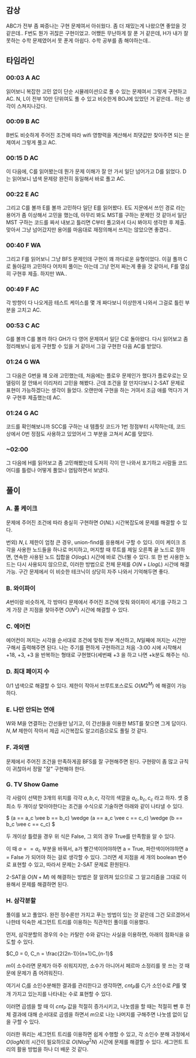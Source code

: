 
## 감상

ABC가 전부 좀 짜증나는 구현 문제여서 아쉬웠다. 좀 더 재밌는게 나왔으면 좋았을 것 같은데.. F번도 뭔가 귀찮은 구현이었고. 어쨌든 무난하게 잘 푼 거 같은데, H가 내가 잘 못하는 수학 문제였어서 못 푼게 아쉽다. 수학 공부를 좀 해야하는데..

## 타임라인

### 00:03 A AC

읽어보니 복잡한 고민 없이 단순 시뮬레이션으로 풀 수 있는 문제여서 그렇게 구현하고 AC. N, L이 전부 10만 단위여도 풀 수 있고 비슷한게 BOJ에 있었던 거 같은데.. 하는 생각이 스쳐지나갔다.

### 00:09 B AC

B번도 비슷하게 주어진 조건에 따라 wifi 영향력을 계산해서 최댓값만 찾아주면 되는 문제여서 그렇게 풀고 AC.

### 00:15 D AC

이 다음에, C를 읽어봤는데 뭔가 문제 이해가 잘 안 가서 일단 넘어가고 D를 읽었다. D는 읽어보니 냅색 문제랑 완전히 동일해서 바로 풀고 AC.

### 00:22 E AC

그리고 C를 볼까 E를 볼까 고민하다 일단 E를 읽어봤다. E도 지문에서 쓰인 경로 라는 용어가 좀 이상해서 고민을 했는데, 아무리 봐도 MST를 구하는 문제인 것 같아서 일단 MST 구하는 코드를 짜서 내보고 틀리면 C부터 풀고와서 다시 봐야지 생각한 후 제출. 맞아서 그냥 넘어갔지만 용어를 마음대로 재정의해서 쓰지는 않았으면 좋겠다..

### 00:40 F WA

그리고 F를 읽어보니 그냥 BFS 문제인데 구현이 꽤 까다로운 유형이었다. 이걸 풀까 C로 돌아갈까 고민하다 어차피 풀이는 아는데 그냥 먼저 짜는게 좋을 것 같아서, F를 열심히 구현후 제출. 하지만 WA..

### 00:49 F AC

각 방향이 다 나오게끔 테스트 케이스를 몇 개 짜다보니 이상한게 나와서 그걸로 틀린 부분을 고치고 AC.

### 00:53 C AC

G를 볼까 C를 볼까 하다 GH가 다 영어 문제여서 일단 C로 돌아왔다. 다시 읽어보고 좀 정리해보니 쉽게 구현할 수 있을 거 같아서 그걸 구현한 다음 AC를 받았다.

### 01:24 G WA

그 다음은 G번을 꽤 오래 고민했는데, 처음에는 플로우 문제인가 했다가 플로우로는 모델링이 잘 안돼서 이리저리 고민을 해봤다. 근데 조건을 잘 만지다보니 2-SAT 문제로 표현이 가능하겠다는 생각이 들었다. 오랜만에 구현을 하는 거여서 조금 애를 먹다가 겨우 구현후 제출했는데 AC.

### 01:24 G AC

코드를 확인해보니까 SCC를 구하는 내 템플릿 코드가 1번 정점부터 시작하는데, 코드 상에서 0번 정점도 사용하고 있었어서 그 부분을 고쳐서 AC를 맞았다.

### ~02:00

그 다음에 H를 읽어보고 좀 고민해봤는데 도저히 각이 안 나와서 포기하고 사람들 코드 어디를 틀렸나 어떻게 풀었나 염탐하면서 보냈다.

## 풀이

### A. 롤 케이크

문제에 주어진 조건에 따라 충실히 구현하면 $O(NL)$ 시간복잡도에 문제를 해결할 수 있다.

번외) $N, L$ 제한이 엄청 큰 경우, union-find를 응용해서 구할 수 있다. 이미 케이크 조각을 사용한 노드들을 하나로 머지하고, 머지할 때 루트를 제일 오른쪽 끝 노드로 정하면, 연속한 사용된 노드 집합을 $O(logL)$ 시간에 바로 건너뛸 수 있다. 또 한 번 사용한 노드는 다시 사용되지 않으므로, 이러한 방법으로 전체 문제를 $O(N + LlogL)$ 시간에 해결 가능. 구간 문제에서 이 비슷한 테크닉이 상당히 자주 나와서 기억해두면 좋다.

### B. 와이파이

$A$번이랑 비슷하게, 각 방마다 문제에서 주어진 조건에 맞춰 와이파이 세기를 구하고 그게 가장 큰 지점을 찾아주면 $O(N^2)$ 시간에 해결할 수 있다.

### C. 에어컨

에어컨이 꺼지는 시각을 순서대로 조건에 맞춰 전부 계산하고, $N$일째에 꺼지는 시간만 구해서 출력해주면 된다. 나는 주기를 편하게 구현하려고 처음 -3:00 시에 시작해서 +18, +3, +3 을 반복하는 형태로 구현했다(세번째 +3 을 하고 나면 +k분도 해주는 식).

### D. 최대 페이지 수

0/1 냅색으로 해결할 수 있다. 제한이 작아서 브루트포스로도 $O(M2^M)$ 에 해결이 가능하다.

### E. 나만 안되는 연애

W와 M을 연결하는 간선들만 남기고, 이 간선들을 이용한 MST를 찾으면 그게 답이다. $N,M$ 제한이 작아서 제곱 시간복잡도 알고리즘으로도 풀릴 것 같다.

### F. 과외맨

문제에서 주어진 조건을 만족하게끔 BFS를 잘 구현해주면 된다. 구현량이 좀 많고 규칙이 귀찮아서 정말 "잘" 구현해야 한다.

### G. TV Show Game

각 사람이 선택한 3개의 위치를 각각 $a,b,c$, 각각의 색깔을 $a_c, b_c, c_c$ 라고 하자. 셋 중 최소 두 개이상 맞아야한다는 조건을 수식으로 기술하면 아래와 같이 나타낼 수 있다.

$ (a == a_c \vee b == b_c) \wedge (a == a_c  \vee c == c_c) \wedge (b == b_c \vee c == c_c) $

두 개이상 틀렸을 경우 위 식은 False, 그 외의 경우 True를 만족함을 알 수 있다.

이 때 $a == a_c$ 부분을 바꿔서, a가 빨간색이어야하면 a = True, 파란색이어야하면 a = False 가 되어야 하는 걸로 생각할 수 있다. 그러면 세 지점을 세 개의 boolean 변수로 표현할 수 있고, 따라서 문제는 2-SAT 문제로 환원된다.

2-SAT을 $O(N+M)$ 에 해결하는 방법은 잘 알려져 있으므로 그 알고리즘을 그대로 이용해서 문제를 해결하면 된다.

### H. 삼각분할

풀이를 보고 풀었다. 완전 정수론만 가지고 푸는 방법이 있는 것 같은데 그건 모르겠어서 나한테 익숙한 세그먼트 트리를 이용하는 직관적인 풀이를 이용했다.

먼저, 삼각분할의 경우의 수는 카탈란 수와 같다는 사실을 이용하면, 아래의 점화식을 유도할 수 있다.

$C_0 = 0, C_n = \frac{2(2n-1)}{n+1}C_{n-1}$

$m$이 소수라면 문제가 아주 쉬워지지만, 소수가 아니어서 페르마 소정리를 못 쓰는 것 때문에 문제가 좀 어려워진다.

여기서 $C_i$를 소인수분해한 결과를 관리한다고 생각하면, $cnt_P$를 $C_i$가 소인수로 $P$를 몇 개 가지고 있는지를 나타내는 수로 표현할 수 있다.

이러면 곱셈을 할 때 이 $cnt_P$ 값을 적절히 증가시키고, 나눗셈을 할 때는 적절히 뺀 후 전체 결과에 대해 순서대로 곱셈을 하면서 $m$으로 나눈 나머지를 구해주면 나눗셈 없이 답을 구할 수 있다.

이러한 쿼리는 세그먼트 트리를 이용하면 쉽게 수행할 수 있고, 각 소인수 분해 과정에서 $O(logN)$의 시간이 필요하므로 $O(Nlog^2N)$ 시간에 문제를 해결할 수 있다. 세그먼트 트리의 활용 방법을 하나 더 배운 것 같다.

